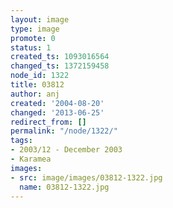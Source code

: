 ```yaml
---
layout: image
type: image
promote: 0
status: 1
created_ts: 1093016564
changed_ts: 1372159458
node_id: 1322
title: 03812
author: anj
created: '2004-08-20'
changed: '2013-06-25'
redirect_from: []
permalink: "/node/1322/"
tags:
- 2003/12 - December 2003
- Karamea
images:
- src: image/images/03812-1322.jpg
  name: 03812-1322.jpg
---
```


